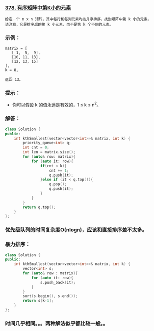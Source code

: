 ### [378. 有序矩阵中第K小的元素](https://leetcode-cn.com/problems/kth-smallest-element-in-a-sorted-matrix/)
```
给定一个 n x n 矩阵，其中每行和每列元素均按升序排序，找到矩阵中第 k 小的元素。
请注意，它是排序后的第 k 小元素，而不是第 k 个不同的元素。
```
### 示例：
```
matrix = [
   [ 1,  5,  9],
   [10, 11, 13],
   [12, 13, 15]
],
k = 8,

返回 13。
```
### 提示：
- 你可以假设 k 的值永远是有效的，1 ≤ k ≤ n<sup>2</sup>。
### 解答：
```C++
class Solution {
public:
    int kthSmallest(vector<vector<int>>& matrix, int k) {
        priority_queue<int> q;
        int cnt = 0;
        int len = matrix.size();
        for (auto& row: matrix){
            for (auto it: row){
                if(cnt < k){
                    cnt += 1;
                    q.push(it);
                }else if (it < q.top()){
                    q.pop();
                    q.push(it);
                }
            }
        }
        return q.top();
    }
};
```
### 优先级队列的时间复杂度O(nlogn)，应该和直接排序差不太多。
### 暴力排序：
```C++
class Solution {
public:
    int kthSmallest(vector<vector<int>>& matrix, int k) {
        vector<int> s;
        for (auto& row : matrix){
            for (auto it: row){
                s.push_back(it);
            }
        }
        sort(s.begin(), s.end());
        return s[k-1];
    }
};
```
### 时间几乎相同。。。两种解法似乎都比较一般。。
